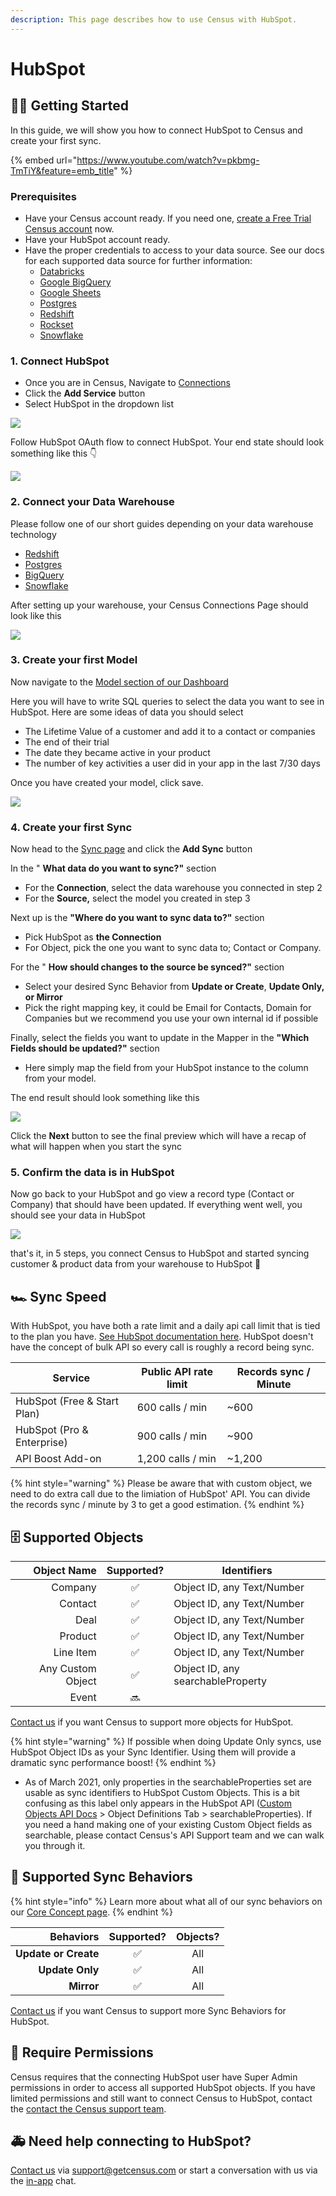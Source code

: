 ```yaml
---
description: This page describes how to use Census with HubSpot.
---
```


# HubSpot

## 🏃‍♀️ Getting Started

In this guide, we will show you how to connect HubSpot to Census and create your first sync.

{% embed url="https://www.youtube.com/watch?v=pkbmg-TmTiY&feature=emb_title" %}

### Prerequisites

* Have your Census account ready. If you need one, [create a Free Trial Census account](https://app.getcensus.com) now.
* Have your HubSpot account ready.
* Have the proper credentials to access to your data source. See our docs for each supported data source for further information:
  * [Databricks](https://docs.getcensus.com/sources/databricks)
  * [Google BigQuery](https://docs.getcensus.com/sources/google-bigquery)
  * [Google Sheets](https://docs.getcensus.com/sources/google-sheets)
  * [Postgres](https://docs.getcensus.com/sources/postgres)
  * [Redshift](https://docs.getcensus.com/sources/redshift)
  * [Rockset](https://docs.getcensus.com/sources/rockset)
  * [Snowflake](https://docs.getcensus.com/sources/snowflake)

### 1. Connect HubSpot

* Once you are in Census, Navigate to [Connections](https://app.getcensus.com/connections)
* Click the **Add Service** button
* Select HubSpot in the dropdown list

![](https://s3.amazonaws.com/helpscout.net/docs/assets/5bb7d5d0042863158cc71f7e/images/5f655f71cff47e00168f867d/file-hdCReSrdwJ.png)

Follow HubSpot OAuth flow to connect HubSpot. Your end state should look something like this 👇

![](https://s3.amazonaws.com/helpscout.net/docs/assets/5bb7d5d0042863158cc71f7e/images/5f655fde4cedfd00176363ed/file-X9MlVAnqC2.png)

### 2. Connect your Data Warehouse

Please follow one of our short guides depending on your data warehouse technology

* [Redshift](https://help.getcensus.com/article/10-configuring-redshift-postgresql-access)
* [Postgres](https://help.getcensus.com/article/10-configuring-redshift-postgresql-access)
* [BigQuery](https://help.getcensus.com/article/21-configuring-bigquery-access)
* [Snowflake](https://help.getcensus.com/article/8-configuring-snowflake-access)

After setting up your warehouse, your Census Connections Page should look like this

![](https://s3.amazonaws.com/helpscout.net/docs/assets/5bb7d5d0042863158cc71f7e/images/5f6560b54cedfd00173b9a47/file-rYyleZp4Li.png)

### 3. Create your first Model

Now navigate to the [Model section of our Dashboard](https://app.getcensus.com/models)

Here you will have to write SQL queries to select the data you want to see in HubSpot. Here are some ideas of data you should select

* The Lifetime Value of a customer and add it to a contact or companies
* The end of their trial
* The date they became active in your product
* The number of key activities a user did in your app in the last 7/30 days

Once you have created your model, click save.&#x20;

![](https://s3.amazonaws.com/helpscout.net/docs/assets/5bb7d5d0042863158cc71f7e/images/5f6563834cedfd00173b9a49/file-zg53SxxpoO.png)

### 4. Create your first Sync

Now head to the [Sync page](https://app.getcensus.com/syncs) and click the **Add Sync** button

In the " **What data do you want to sync?"** section

* For the **Connection**, select the data warehouse you connected in step 2
* For the **Source,**  select the model you created in step 3

Next up is the **"Where do you want to sync data to?"** section

* Pick HubSpot as **the Connection**
* For Object, pick the one you want to sync data to; Contact or Company.

For the " **How should changes to the source be synced?"** section&#x20;

* Select your desired Sync Behavior from **Update or Create**, **Update Only, or Mirror**
* Pick the right mapping key, it could be Email for Contacts, Domain for Companies but we recommend you use your own internal id if possible

Finally, select the fields you want to update in the Mapper in the **"Which Fields should be updated?"** section

* Here simply map the field from your HubSpot instance to the column from your model.

The end result should look something like this

![](https://s3.amazonaws.com/helpscout.net/docs/assets/5bb7d5d0042863158cc71f7e/images/5f656a5c4cedfd00173b9a55/file-iowohMcQax.png)

Click the **Next** button to see the final preview which will have a recap of what will happen when you start the sync

### 5. Confirm the data is in HubSpot

Now go back to your HubSpot and go view a record type (Contact or Company) that should have been updated. If everything went well, you should see your data in HubSpot

![](https://s3.amazonaws.com/helpscout.net/docs/assets/5bb7d5d0042863158cc71f7e/images/5f656c764cedfd00176363f8/file-aQC3QWxxq7.png)

that's it, in 5 steps, you connect Census to HubSpot and started syncing customer & product data from your warehouse to HubSpot 🎉

## 🏎 Sync Speed

With HubSpot, you have both a rate limit and a daily api call limit that is tied to the plan you have. [See HubSpot documentation here](https://legacydocs.hubspot.com/apps/api\_guidelines). HubSpot doesn't have the concept of bulk API so every call is roughly a record being sync.

| **Service**                 | Public API rate limit | **Records sync / Minute** |
| --------------------------- | --------------------- | ------------------------- |
| HubSpot (Free & Start Plan) | 600 calls / min       | \~600                     |
| HubSpot (Pro & Enterprise)  | 900 calls / min       | \~900                     |
| API Boost Add-on            | 1,200 calls / min     | \~1,200                   |

{% hint style="warning" %}
Please be aware that with custom object, we need to do extra call due to the limiation of HubSpot' API. You can divide the records sync / minute by 3 to get a good estimation.
{% endhint %}

## 🗄 Supported Objects

|   **Object Name** | **Supported?** | Identifiers                       |
| ----------------: | :------------: | --------------------------------- |
|           Company |        ✅       | Object ID, any Text/Number        |
|           Contact |        ✅       | Object ID, any Text/Number        |
|              Deal |        ✅       | Object ID, any Text/Number        |
|           Product |        ✅       | Object ID, any Text/Number        |
|         Line Item |        ✅       | Object ID, any Text/Number        |
| Any Custom Object |        ✅       | Object ID, any searchableProperty |
|             Event |       🔜       |                                   |

[Contact us](mailto:support@getcensus.com) if you want Census to support more objects for HubSpot.

{% hint style="warning" %}
If possible when doing Update Only syncs, use HubSpot Object IDs as your Sync Identifier. Using them will provide a dramatic sync performance boost!
{% endhint %}

* As of March 2021, only properties in the searchableProperties set are usable as sync identifiers to HubSpot Custom Objects. This is a bit confusing as this label only appears in the HubSpot API ([Custom Objects API Docs](https://t.sidekickopen08.com/s3t/c/5/f18dQhb0S7kF8cFC2RW1K7Z1759hl3kW7\_k2841CXdp3VP16Md1G7ysXW2dykfC1TtC07101?te=W3R5hFj4cm2zwW3H4THp3ZZnXLW49Rd2x4hCWyFW43X00w43T4NTW43P1-Z3zfPd7W3FcKxL3FcKxJW3Fd-wl43T4CBw3C9Ryyb7l2\&si=8000000004039937\&pi=71ef6659-f8eb-4943-8de6-e67c9ea6453c) > Object Definitions Tab > searchableProperties). If you need a hand making one of your existing Custom Object fields as searchable, please contact Census's API Support team and we can walk you through it.&#x20;

## 🔄 Supported Sync Behaviors

{% hint style="info" %}
Learn more about what all of our sync behaviors on our [Core Concept page](../basics/core-concept/#the-different-sync-behaviors).
{% endhint %}

|        **Behaviors** | **Supported?** | **Objects?** |
| -------------------: | :------------: | :----------: |
| **Update or Create** |        ✅       |      All     |
|      **Update Only** |        ✅       |      All     |
|           **Mirror** |        ✅       |      All     |

[Contact us](mailto:support@getcensus.com) if you want Census to support more Sync Behaviors for HubSpot.

## 🔑 Require Permissions

Census requires that the connecting HubSpot user have Super Admin permissions in order to access all supported HubSpot objects. If you have limited permissions and still want to connect Census to HubSpot, contact the [contact the Census support team](mailto:support@getcensus.com).

## 🚑 Need help connecting to HubSpot?

[Contact us](mailto:support@getcensus.com) via support@getcensus.com or start a conversation with us via the [in-app](https://app.getcensus.com) chat.
